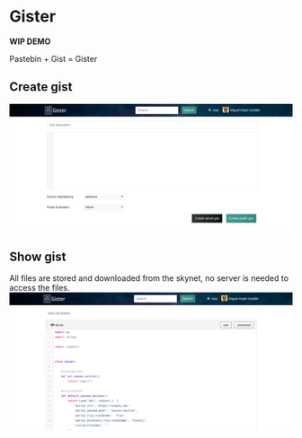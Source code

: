 # Gister

**WIP DEMO**

Pastebin + Gist = Gister

## Create gist
![](/screenshot/create_gist.png)

## Show gist
All files are stored and downloaded from the skynet, no server is needed to access the files.
![](/screenshot/details.png)
